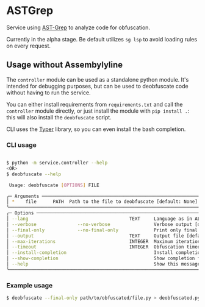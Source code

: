 # ASTGrep

Service using [AST-Grep](https://ast-grep.github.io/) to analyze code for obfuscation.

Currently in the alpha stage. Be default utilizes `sg lsp` to avoid loading rules
on every request.

## Usage without Assembylyline

The `controller` module can be used as a standalone python module. It's intended for debugging purposes,
but can be used to deobfuscate code without having to run the service.

You can either install requirements from `requirements.txt` and call the `controller` module directly,
or just install the module with `pip install .`: this will also install the `deobfuscate` script.

CLI uses the [Typer](https://typer.tiangolo.com/) library, so you can even install the bash completion.

### CLI usage

```bash

$ python -m service.controller --help
<OR>
$ deobfuscate --help

 Usage: deobfuscate [OPTIONS] FILE

╭─ Arguments ────────────────────────────────────────────────────────────────────────────────────────────────────────────────────────────╮
│ *    file      PATH  Path to the file to deobfuscate [default: None] [required]                                                        │
╰────────────────────────────────────────────────────────────────────────────────────────────────────────────────────────────────────────╯
╭─ Options ──────────────────────────────────────────────────────────────────────────────────────────────────────────────────────────────╮
│ --lang                                     TEXT     Language as in AL convention [default: code/python]                                │
│ --verbose               --no-verbose                Verbose output [default: no-verbose]                                               │
│ --final-only            --no-final-only             Print only final layer [default: no-final-only]                                    │
│ --output                                   TEXT     Output file [default: None]                                                        │
│ --max-iterations                           INTEGER  Maximum iterations [default: None]                                                 │
│ --timeout                                  INTEGER  Obfuscation timeout in seconds [default: 120]                                      │
│ --install-completion                                Install completion for the current shell.                                          │
│ --show-completion                                   Show completion for the current shell, to copy it or customize the installation.   │
│ --help                                              Show this message and exit.                                                        │
╰────────────────────────────────────────────────────────────────────────────────────────────────────────────────────────────────────────╯
```

### Example usage

```bash
$ deobfuscate --final-only path/to/obfuscated/file.py > deobfuscated.py
```